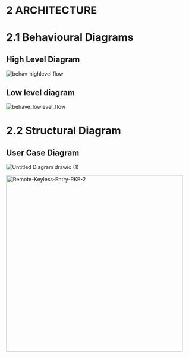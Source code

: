 # **2 ARCHITECTURE**
# 2.1 Behavioural Diagrams
## High Level Diagram
![behav-highlevel flow](https://user-images.githubusercontent.com/99134492/157885602-8ca8eda6-f741-4803-9dbb-6f2a334cf509.png)
## Low level diagram 

![behave_lowlevel_flow](https://user-images.githubusercontent.com/99134492/157887799-9dbe8509-7e6a-4a9b-bc7b-62baa47601f7.png)


# 2.2 Structural Diagram

## User Case Diagram
![Untitled Diagram drawio (1)](https://user-images.githubusercontent.com/99134492/157879413-36f1e38c-b889-4e3a-a589-7c45254f874a.png)
















<img width="475" alt="Remote-Keyless-Entry-RKE-2" src="https://user-images.githubusercontent.com/70833253/157870330-c6de5d77-b1f3-4eab-b1a5-4039b7f93903.png">
